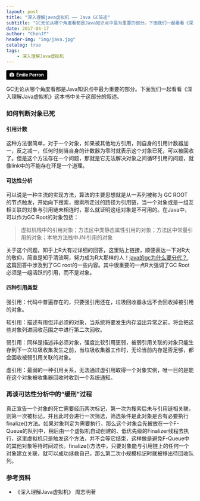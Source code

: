 ```yaml
---
layout: post
title: "深入理解java虚拟机 —— Java GC简述"
subtitle: "GC无论从哪个角度看都是Java知识点中最为重要的部分。下面我们一起看看《深入理解Java虚拟机》这本书中关于这部分的叙述。"
date: 2017-04-17
author: "ChenJY"
header-img: "img/java.jpg"
catalog: true
tags: 
    - 深入理解Java虚拟机
---
```


<a style="background-color:black;color:white;text-decoration:none;padding:4px 6px;font-family:-apple-system, BlinkMacSystemFont, &quot;San Francisco&quot;, &quot;Helvetica Neue&quot;, Helvetica, Ubuntu, Roboto, Noto, &quot;Segoe UI&quot;, Arial, sans-serif;font-size:12px;font-weight:bold;line-height:1.2;display:inline-block;border-radius:3px;" href="https://unsplash.com/@emilep?utm_medium=referral&amp;utm_campaign=photographer-credit&amp;utm_content=creditBadge" target="_blank" rel="noopener noreferrer" title="Download free do whatever you want high-resolution photos from Émile Perron"><span style="display:inline-block;padding:2px 3px;"><svg xmlns="http://www.w3.org/2000/svg" style="height:12px;width:auto;position:relative;vertical-align:middle;top:-1px;fill:white;" viewBox="0 0 32 32"><title></title><path d="M20.8 18.1c0 2.7-2.2 4.8-4.8 4.8s-4.8-2.1-4.8-4.8c0-2.7 2.2-4.8 4.8-4.8 2.7.1 4.8 2.2 4.8 4.8zm11.2-7.4v14.9c0 2.3-1.9 4.3-4.3 4.3h-23.4c-2.4 0-4.3-1.9-4.3-4.3v-15c0-2.3 1.9-4.3 4.3-4.3h3.7l.8-2.3c.4-1.1 1.7-2 2.9-2h8.6c1.2 0 2.5.9 2.9 2l.8 2.4h3.7c2.4 0 4.3 1.9 4.3 4.3zm-8.6 7.5c0-4.1-3.3-7.5-7.5-7.5-4.1 0-7.5 3.4-7.5 7.5s3.3 7.5 7.5 7.5c4.2-.1 7.5-3.4 7.5-7.5z"></path></svg></span><span style="display:inline-block;padding:2px 3px;">Émile Perron</span></a>

GC无论从哪个角度看都是Java知识点中最为重要的部分。下面我们一起看看《深入理解Java虚拟机》这本书中关于这部分的叙述。

### 如何判断对象已死
#### 引用计数
这种方法很简单，对于一个对象，如果被其他地方引用，则自身的引用计数器加一，反之减一，任何时刻当自身的计数器为零时就表示这个对象已死，可以被回收了。但是这个方法存在一个问题，那就是它无法解决对象之间循环引用的问题，就像link中的不能存在环是一个道理。

#### 可达性分析
可以说是一种主流的实现方法，算法的主要思想就是从一系列被称为 GC ROOT 的节点触发，开始向下搜索，搜索所走过的路径为引用链，当一个对象或是一组互相关联的对象与引用链未相连时，那么就证明这组对象是不可用的。在Java中，可以作为GC Root的对象包括：
> 虚拟机栈中的引用对象；方法区中类静态属性引用的对象；方法区中常量引用的对象；本地方法栈中JNI引用的对象

关于这个问题，知乎上R大有过详细的回答，这里贴上链接，顺便表达一下对R大的敬仰，简直是知乎清流啊，努力成为R大那样的人！[java的gc为什么要分代？](https://www.zhihu.com/question/53613423/answer/135743258),这篇回答中涉及到了GC root的一些内容。其中很重要的一点R大强调了GC Root必须是一组活跃的引用，而不是对象。

#### 四种引用类型
强引用：代码中普遍存在的，只要强引用还在，垃圾回收器永远不会回收掉被引用的对象。

软引用：描述有用但非必须的对象，当系统将要发生内存溢出异常之前，将会把这些对象列进回收范围之中进行第二次回收。

弱引用：同样是描述非必须对象，强度比软引用更弱，被弱引用关联的对象只能生存到下一次垃圾收集发生之前，当垃圾收集器工作时，无论当前内存是否足够，都会回收被弱引用关联的对象。

虚引用：最弱的一种引用关系，无法通过虚引用取得一个对象实例，唯一目的是能在这个对象被收集器回收时收到一个系统通知。

### 再谈可达性分析中的“缓刑”过程
真正宣告一个对象的死亡需要经历两次标记，第一次为搜索后未与引用链相关联，则第一次被标记，并且此时会进行一次筛选，筛选条件是此对象是否有必要执行finalize()方法。如果对象判定为需要执行，那么这个对象会先被放在一个F-Queue的队列中，稍后由一个虚拟机自动创建的、低优先级的Finalizer线程去执行，这里虚拟机只是触发这个方法，并不会等它结束，这样做是避免F-Queue中的其他对象等待时间过长。finalize()方法中，只要对象能与引用链上的任何一个对象建立关联，就可以成功拯救自己，那么第二次小规模标记时就被移出待回收队列。

### 参考资料
* 《深入理解Java虚拟机》 周志明著


